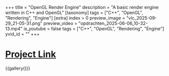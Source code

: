+++
title = "OpenGL Render Engine"
description = "A basic render engine written in C++ and OpenGL"
[taxonomy]
tags = ["C++", "OpenGL", "Rendering", "Engine"]
[extra]
index = 0
preview_image = "vlc_2025-09-29_21-05-31.png"
preview_video = "opdrachten_2025-06-06_10-32-13.mp4"
is_youtube = false
tags = ["C++", "OpenGL", "Rendering", "Engine"]
yvid_id = ""
+++

# [Project Link](https://git.hku.nl/joelle.ubink/glslopdrachten)

{{gallery()}}